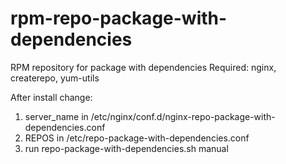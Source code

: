 # rpm-repo-package-with-dependencies

RPM repository for package with dependencies
Required: nginx, createrepo, yum-utils

After install change:
1) server_name in /etc/nginx/conf.d/nginx-repo-package-with-dependencies.conf
2) REPOS in /etc/repo-package-with-dependencies.conf
3) run repo-package-with-dependencies.sh manual

